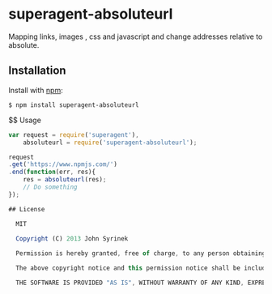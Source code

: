 # superagent-absoluteurl

  Mapping links, images , css and javascript and change addresses relative to absolute.

## Installation

  Install with [npm](http://npmjs.org):

    $ npm install superagent-absoluteurl

$$ Usage

```js
var request = require('superagent'),
    absoluteurl = require('superagent-absoluteurl');

request
.get('https://www.npmjs.com/')
.end(function(err, res){
    res = absoluteurl(res);
    // Do something
});

## License

  MIT
  
  Copyright (C) 2013 John Syrinek

  Permission is hereby granted, free of charge, to any person obtaining a copy of this software and associated documentation files (the "Software"), to deal in the Software without restriction, including without limitation the rights to use, copy, modify, merge, publish, distribute, sublicense, and/or sell copies of the Software, and to permit persons to whom the Software is furnished to do so, subject to the following conditions:

  The above copyright notice and this permission notice shall be included in all copies or substantial portions of the Software.

  THE SOFTWARE IS PROVIDED "AS IS", WITHOUT WARRANTY OF ANY KIND, EXPRESS OR IMPLIED, INCLUDING BUT NOT LIMITED TO THE WARRANTIES OF MERCHANTABILITY, FITNESS FOR A PARTICULAR PURPOSE AND NONINFRINGEMENT. IN NO EVENT SHALL THE AUTHORS OR COPYRIGHT HOLDERS BE LIABLE FOR ANY CLAIM, DAMAGES OR OTHER LIABILITY, WHETHER IN AN ACTION OF CONTRACT, TORT OR OTHERWISE, ARISING FROM, OUT OF OR IN CONNECTION WITH THE SOFTWARE OR THE USE OR OTHER DEALINGS IN THE SOFTWARE.